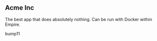 ## Acme Inc

The best app that does absolutely nothing. Can be run with Docker within Empire.

bump11
